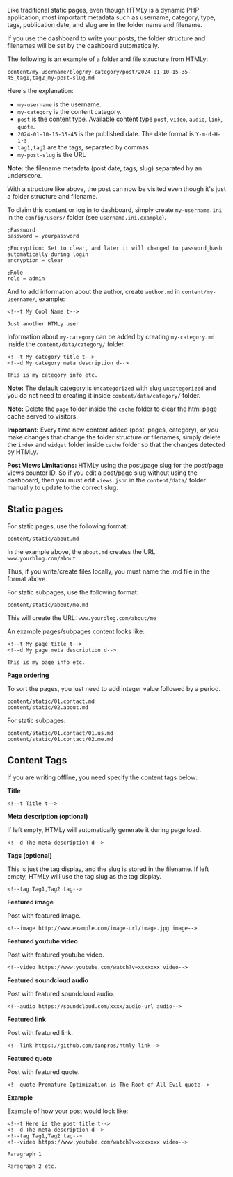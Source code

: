 <!--t Online or Offline Writing t-->
<!--d The built-in editor found in the admin panel, also provides you the ability to write to Markdown files offline by uploading them (see naming d-->

Like traditional static pages, even though HTMLy is a dynamic PHP application, most important metadata such as username, category, type, tags, publication date, and slug are in the folder name and filename. 

If you use the dashboard to write your posts, the folder structure and filenames will be set by the dashboard automatically.

The following is an example of a folder and file structure from HTMLy:

<pre><code>content/my-username/blog/my-category/post/2024-01-10-15-35-45_tag1,tag2_my-post-slug.md
</code></pre>

Here's the explanation:

* `my-username` is the username.
* `my-category` is the content category.
* `post` is the content type. Available content type `post`, `video`, `audio`, `link`, `quote`.
* `2024-01-10-15-35-45` is the published date. The date format is `Y-m-d-H-i-s`
* `tag1,tag2` are the tags, separated by commas
* `my-post-slug` is the URL

**Note:** the filename metadata (post date, tags, slug) separated by an underscore.

With a structure like above, the post can now be visited even though it's just a folder structure and filename.

To claim this content or log in to dashboard, simply create `my-username.ini` in the `config/users/` folder (see `username.ini.example`).

<pre><code>;Password
password = yourpassword

;Encryption: Set to clear, and later it will changed to password_hash automatically during login
encryption = clear

;Role
role = admin
</code></pre>
 

And to add information about the author, create `author.md` in `content/my-username/`, example:

<pre><code>&lt;!--t My Cool Name t--&gt;

Just another HTMLy user
</code></pre>

Information about `my-category` can be added by creating `my-category.md` inside the `content/data/category/` folder.

<pre><code>&lt;!--t My category title t--&gt;
&lt;!--d My category meta description d--&gt;

This is my category info etc.
</code></pre>

**Note:** The default category is `Uncategorized` with slug `uncategorized` and you do not need to creating it inside `content/data/category/` folder.

**Note:** Delete the `page` folder inside the `cache` folder to clear the html page cache served to visitors.

**Important:** Every time new content added (post, pages, category), or you make changes that change the folder structure or filenames, simply delete the `index` and `widget` folder inside `cache` folder so that the changes detected by HTMLy. 

**Post Views Limitations:** HTMLy using the post/page slug for the post/page views counter ID. So if you edit a post/page slug without using the dashboard, then you must edit `views.json` in the `content/data/` folder manually to update to the correct slug.

Static pages
------------

For static pages, use the following format:

<pre><code>content/static/about.md
</code></pre>

In the example above, the `about.md` creates the URL: `www.yourblog.com/about`

Thus, if you write/create files locally, you must name the .md file in the format above.

For static subpages, use the following format:

<pre><code>content/static/about/me.md
</code></pre>

This will create the URL: `www.yourblog.com/about/me`

An example pages/subpages content looks like:

<pre><code>&lt;!--t My page title t--&gt;
&lt;!--d My page meta description d--&gt;

This is my page info etc.
</code></pre>

**Page ordering**

To sort the pages, you just need to add integer value followed by a period.

<pre><code>content/static/01.contact.md
content/static/02.about.md
</code></pre>

For static subpages:

<pre><code>content/static/01.contact/01.us.md
content/static/01.contact/02.me.md
</code></pre>

<h2>Content Tags</h2>

<p>If you are writing offline, you need specify the content tags below:</p>

<p><strong>Title</strong></p>

<pre><code>&lt;!--t Title t--&gt;
</code></pre>

<p><strong>Meta description (optional)</strong></p>

<p>If left empty, HTMLy will automatically generate it during page load.</p>

<pre><code>&lt;!--d The meta description d--&gt;
</code></pre>

<p><strong>Tags (optional)</strong></p>

<p>This is just the tag display, and the slug is stored in the filename. If left empty, HTMLy will use the tag slug as the tag display.</p>

<pre><code>&lt;!--tag Tag1,Tag2 tag--&gt;
</code></pre>

<p><strong>Featured image</strong></p>

<p>Post with featured image.</p>

<pre><code>&lt;!--image http://www.example.com/image-url/image.jpg image--&gt;
</code></pre>

<p><strong>Featured youtube video</strong></p>

<p>Post with featured youtube video.</p>

<pre><code>&lt;!--video https://www.youtube.com/watch?v=xxxxxxx video--&gt;
</code></pre>

<p><strong>Featured soundcloud audio</strong></p>

<p>Post with featured soundcloud audio.</p>

<pre><code>&lt;!--audio https://soundcloud.com/xxxx/audio-url audio--&gt;
</code></pre>

<p><strong>Featured link</strong></p>

<p>Post with featured link.</p>

<pre><code>&lt;!--link https://github.com/danpros/htmly link--&gt;
</code></pre>

<p><strong>Featured quote</strong></p>

<p>Post with featured quote.</p>

<pre><code>&lt;!--quote Premature Optimization is The Root of All Evil quote--&gt;
</code></pre>

<p><strong>Example</strong></p>

<p>Example of how your post would look like:</p>

<pre><code>&lt;!--t Here is the post title t--&gt;
&lt;!--d The meta description d--&gt;
&lt;!--tag Tag1,Tag2 tag--&gt;
&lt;!--video https://www.youtube.com/watch?v=xxxxxxx video--&gt;

Paragraph 1

Paragraph 2 etc.
</code></pre>
